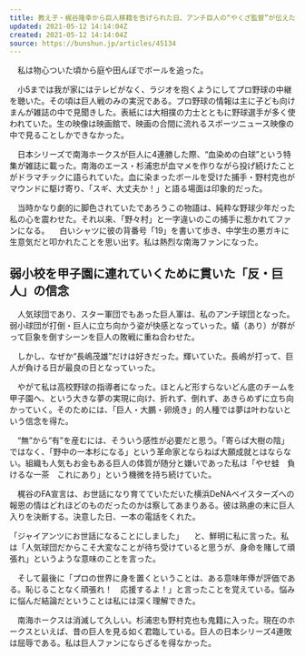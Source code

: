 ```yaml
---
title: 教え子・梶谷隆幸から巨人移籍を告げられた日、アンチ巨人の“やくざ監督”が伝えたこと
updated: 2021-05-12 14:14:04Z
created: 2021-05-12 14:14:04Z
source: https://bunshun.jp/articles/45134
---
```


　私は物心ついた頃から庭や田んぼでボールを追った。

　小5までは我が家にはテレビがなく、ラジオを抱くようにしてプロ野球の中継を聴いた。その頃は巨人戦のみの実況である。プロ野球の情報は主に子ども向けまんが雑誌の中で見聞きした。表紙には大相撲の力士とともに野球選手が多く使われていた。生の映像は映画館で、映画の合間に流れるスポーツニュース映像の中で見ることしかできなかった。

　日本シリーズで南海ホークスが巨人に4連勝した際、“血染めの白球”という特集が雑誌に載った。南海のエース・杉浦忠が血マメを作りながら投げ続けたことがドラマチックに語られていた。血に染まったボールを受けた捕手・野村克也がマウンドに駆け寄り、「スギ、大丈夫か！」と語る場面は印象的だった。

　当時かなり劇的に脚色されていたであろうこの物語は、純粋な野球少年だった私の心を震わせた。それ以来、「野々村」と一字違いのこの捕手に惹かれてファンになる。
　白いシャツに彼の背番号「19」を書いて歩き、中学生の悪ガキに生意気だと叩かれたことを思い出す。私は熱烈な南海ファンになった。

## 弱小校を甲子園に連れていくために貫いた「反・巨人」の信念

　人気球団であり、スター軍団でもあった巨人軍は、私のアンチ球団となった。弱小球団が打倒・巨人に立ち向かう姿が快感となっていった。蟻（あり）が群がって巨象を倒すシーンを巨人の敗戦に重ね合わせた。

　しかし、なぜか“長嶋茂雄”だけは好きだった。輝いていた。長嶋が打って、巨人が負ける日が最良の日となっていった。

　やがて私は高校野球の指導者になった。ほとんど形すらないどん底のチームを甲子園へ、という大きな夢の実現に向け、折れず、倒れず、あきらめずに立ち向かっていく。そのためには、「巨人・大鵬・卵焼き」的人種では夢は叶わないという信念を得た。

　“無”から“有”を産むには、そういう感性が必要だと思う。「寄らば大樹の陰」ではなく、「野中の一本杉になる」という革命家とならねば大願成就とはならない。組織も人気もお金もある巨人の体質が随分と嫌いであった私は「やせ蛙　負けるな一茶　これにあり」という機微を持ち続けていた。

　梶谷のFA宣言は、お世話になり育てていただいた横浜DeNAベイスターズへの報恩の情はどれほどのものだったのかは察してあまりある。彼は熟慮の末に巨人入りを決断する。決意した日、一本の電話をくれた。

「ジャイアンツにお世話になることにしました」
　と、鮮明に私に言った。私は「人気球団だからこそ大変なことが待ち受けていると思うが、身命を賭して頑張れ」というような意味のことを言った。

　そして最後に「プロの世界に身を置くということは、ある意味年俸が評価である。恥じることなく頑張れ！　応援するよ！」と言ったことを覚えている。悩みに悩んだ結論だということは私には深く理解できた。

　南海ホークスは消滅して久しい。杉浦忠も野村克也も鬼籍に入った。現在のホークスといえば、昔の巨人を見る如く君臨している。巨人の日本シリーズ4連敗は屈辱である。私は巨人ファンにならざるを得なかった。